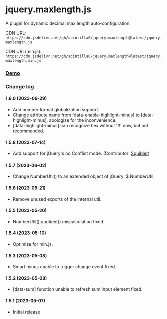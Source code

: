 # jquery.maxlength.js

A plugin for dynamic decimal max length auto-configuration.

CDN URL:
`https://cdn.jsdelivr.net/gh/scintilla0/jquery.maxlength@latest/jquery.maxlength.js`

CDN URL(min.js):
`https://cdn.jsdelivr.net/gh/scintilla0/jquery.maxlength@latest/jquery.maxlength.min.js`

### [Demo](https://codepen.io/scintilla_0/full/MWPQJWv)

### Change log

#### 1.6.0 (2023-09-29)
*	Add number format globalization support.
*	Change attribute name from [data-enable-highlight-minus] to [data-highlight-minus], apologize for the inconvenience.
*	[data-highlight-minus] can recognize hex without '#' now, but not recommended.

#### 1.5.8 (2023-07-14)
*	Add support for jQuery's no Conflict mode. (Contributor: [Squibler](https://github.com/Squibler))

#### 1.5.7 (2023-06-02)
*	Change NumberUtil() to an extended object of jQuery: $.NumberUtil.

#### 1.5.6 (2023-05-21)
*	Remove unused exports of the internal util.

#### 1.5.5 (2023-05-20)
*	NumberUtil().quotient() miscalculation fixed.

#### 1.5.4 (2023-05-10)
*	Optimize for min.js.

#### 1.5.3 (2023-05-08)
*	Smart minus unable to trigger change event fixed.

#### 1.5.2 (2023-05-08)
*	[data-sum] function unable to refresh sum input element fixed.

#### 1.5.1 (2023-05-07)
*	Initial release
